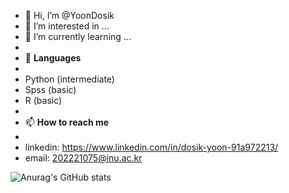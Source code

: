 - 👋 Hi, I’m @YoonDosik
- 👀 I’m interested in ...
- 🌱 I’m currently learning ...
- 
- 🧾 **Languages**
- 
- Python (intermediate)
- Spss (basic)
- R (basic)
- 
- 📫 **How to reach me**
- 
- linkedin: https://www.linkedin.com/in/dosik-yoon-91a972213/
- email: 202221075@inu.ac.kr

![Anurag's GitHub stats](https://github-readme-stats.vercel.app/api?username=YoonDosik&show_icons=true&theme=transparent)
<!---
YoonDosik/YoonDosik is a ✨ special ✨ repository because its `README.md` (this file) appears on your GitHub profile.
You can click the Preview link to take a look at your changes.
--->
